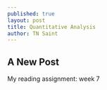 ```yaml
---
published: true
layout: post
title: Quantitative Analysis
author: TN Saint
---
```


## A New Post

My reading assignment: week 7
